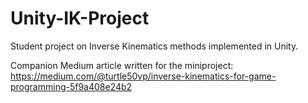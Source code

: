 # Unity-IK-Project

Student project on Inverse Kinematics methods implemented in Unity.

Companion Medium article written for the miniproject: https://medium.com/@turtle50vp/inverse-kinematics-for-game-programming-5f9a408e24b2
